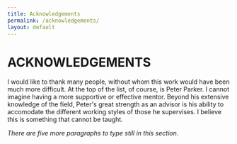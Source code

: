 ```yaml
---
title: Acknowledgements
permalink: /acknowledgements/
layout: default
---
```


# ACKNOWLEDGEMENTS

I would like to thank many people, without whom this work would have been much
more difficult. At the top of the list, of course, is Peter Parker. I cannot
imagine having a more supportive or effective mentor. Beyond his extensive
knowledge of the field, Peter's great strength as an advisor is his ability to
accomodate the different working styles of those he supervises. I believe this
is something that cannot be taught.

_There are five more paragraphs to type still in this section._